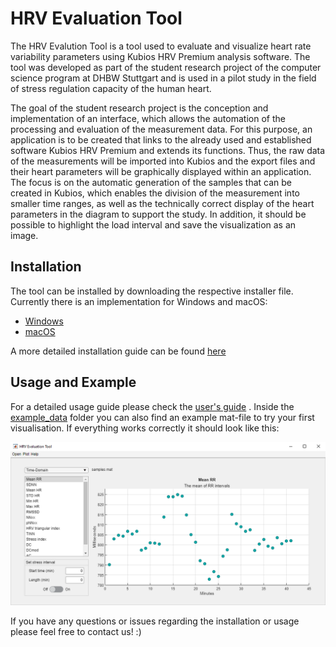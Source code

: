 # HRV Evaluation Tool
The HRV Evalution Tool is a tool used to evaluate and visualize heart rate variability parameters using Kubios HRV Premium analysis software. The tool was developed as part of the student research project of the computer science program at DHBW Stuttgart and is used in a pilot study in the field of stress regulation capacity of the human heart.

The goal of the student research project is the conception and implementation of an interface,
which allows the automation of the processing and evaluation of the measurement data.
For this purpose, an application is to be created that links to the already used and established software Kubios HRV Premium and extends its functions. Thus, the raw data of the measurements will be imported into Kubios and the export files and their heart parameters will be graphically displayed within an application.
The focus is on the automatic generation of the samples that can be created in Kubios, which enables the division of the measurement into smaller time ranges, as well as the technically correct display of the heart parameters in the diagram to support the study. In addition, it should be possible to highlight the load interval and save the visualization as an image. 
## Installation
The tool can be installed by downloading the respective installer file. Currently there is an implementation for Windows and macOS:

 - [Windows](https://github.com/jonakr/HRVEvaluationTool/tree/main/installer/windows/HRVEvaluationTool/for_redistribution)
 - [macOS](https://github.com/jonakr/HRVEvaluationTool/tree/main/installer/macOS/HRVEvaluationTool/for_redistribution)

A more detailed installation guide can be found [here](https://github.com/jonakr/HRVEvaluationTool/tree/main/docs)

## Usage and Example
For a detailed usage guide please check the [user's guide](https://github.com/jonakr/HRVEvaluationTool/tree/main/docs) . Inside the [example_data](https://github.com/jonakr/HRVEvaluationTool/tree/main/example_data) folder you can also find an example mat-file to try your first visualisation. If everything works correctly it should look like this:

![Example](/example_data/example.png)

If you have any questions or issues regarding the installation or usage please feel free to contact us! :)